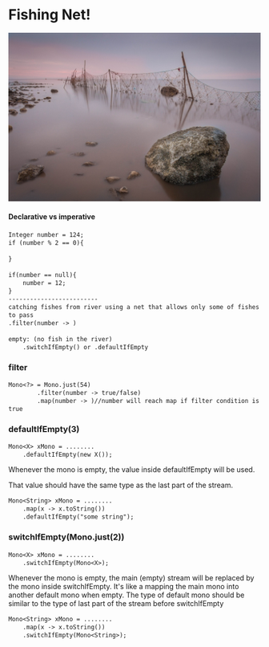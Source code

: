 # Fishing Net!

![Fishing Net](Fishing_net.jpeg)

#### Declarative vs imperative
    Integer number = 124;
    if (number % 2 == 0){
        
    }

    if(number == null){
        number = 12;
    }
    -------------------------
    catching fishes from river using a net that allows only some of fishes to pass
    .filter(number -> ) 
  
    empty: (no fish in the river) 
        .switchIfEmpty() or .defaultIfEmpty
    
### filter
    Mono<?> = Mono.just(54)
            .filter(number -> true/false)
            .map(number -> )//number will reach map if filter condition is true

    
### defaultIfEmpty(3)
    Mono<X> xMono = ........
        .defaultIfEmpty(new X());     

Whenever the mono is empty, the value inside defaultIfEmpty will be used. 

That value should have the same type as the last part of the stream.

    Mono<String> xMono = ........
        .map(x -> x.toString())
        .defaultIfEmpty("some string");     

### switchIfEmpty(Mono.just(2))
    Mono<X> xMono = ........
        .switchIfEmpty(Mono<X>);

Whenever the mono is empty, the main (empty) stream will be replaced by the mono inside switchIfEmpty. 
It's like a mapping the main mono into another default mono when empty.
The type of default mono should be similar to the type of last part of the stream before switchIfEmpty

    Mono<String> xMono = ........
        .map(x -> x.toString())
        .switchIfEmpty(Mono<String>);

[//]: # (doOnNext, flatMap)
[//]: # (doOnNext, flatMap, Collection, Flux, filter, recursive <--> while)
[//]: # (pure functions)
